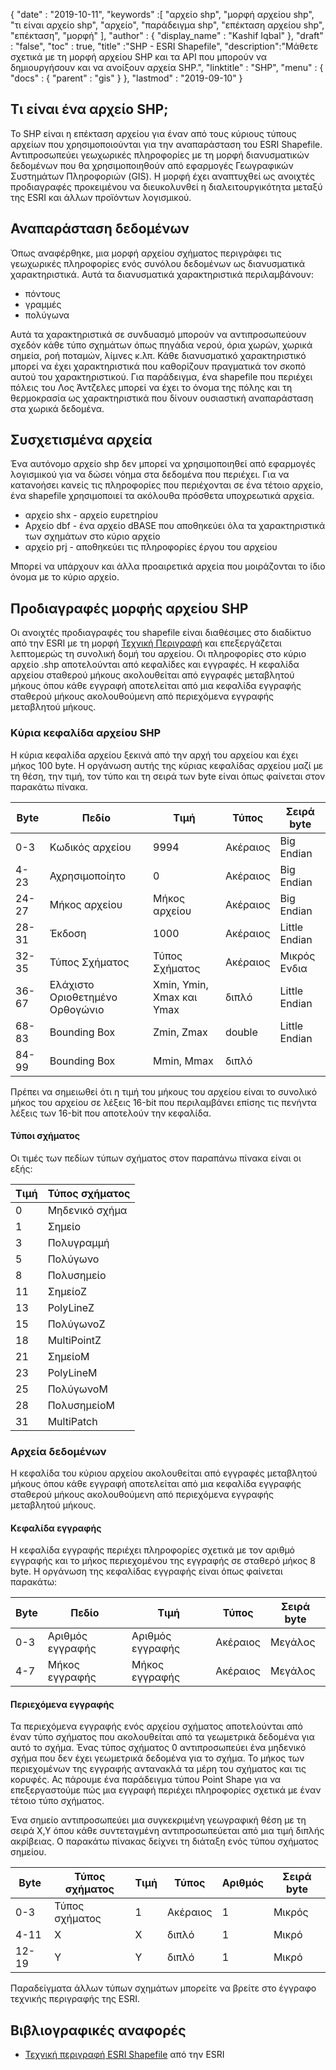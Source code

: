 {
  "date" : "2019-10-11",
  "keywords" :[ "αρχείο shp", "μορφή αρχείου shp", "τι είναι αρχείο shp", "αρχείο", "παράδειγμα shp", "επέκταση αρχείου shp", "επέκταση", "μορφή" ],
  "author" : {
    "display_name" : "Kashif Iqbal"
},
  "draft" : "false",
  "toc" : true,
  "title" :"SHP - ESRI Shapefile",
  "description":"Μάθετε σχετικά με τη μορφή αρχείου SHP και τα API που μπορούν να δημιουργήσουν και να ανοίξουν αρχεία SHP.",
  "linktitle" : "SHP",
  "menu" : {
    "docs" : {
      "parent" : "gis"
}
},
  "lastmod" : "2019-09-10"
}

## Τι είναι ένα αρχείο SHP;

Το SHP είναι η επέκταση αρχείου για έναν από τους κύριους τύπους αρχείων που χρησιμοποιούνται για την αναπαράσταση του ESRI Shapefile. Αντιπροσωπεύει γεωχωρικές πληροφορίες με τη μορφή διανυσματικών δεδομένων που θα χρησιμοποιηθούν από εφαρμογές Γεωγραφικών Συστημάτων Πληροφοριών (GIS). Η μορφή έχει αναπτυχθεί ως ανοιχτές προδιαγραφές προκειμένου να διευκολυνθεί η διαλειτουργικότητα μεταξύ της ESRI και άλλων προϊόντων λογισμικού.

## Αναπαράσταση δεδομένων

Όπως αναφέρθηκε, μια μορφή αρχείου σχήματος περιγράφει τις γεωχωρικές πληροφορίες ενός συνόλου δεδομένων ως διανυσματικά χαρακτηριστικά. Αυτά τα διανυσματικά χαρακτηριστικά περιλαμβάνουν:

* πόντους
* γραμμές
* πολύγωνα

Αυτά τα χαρακτηριστικά σε συνδυασμό μπορούν να αντιπροσωπεύουν σχεδόν κάθε τύπο σχημάτων όπως πηγάδια νερού, όρια χωρών, χωρικά σημεία, ροή ποταμών, λίμνες κ.λπ. Κάθε διανυσματικό χαρακτηριστικό μπορεί να έχει χαρακτηριστικά που καθορίζουν πραγματικά τον σκοπό αυτού του χαρακτηριστικού. Για παράδειγμα, ένα shapefile που περιέχει πόλεις του Λος Άντζελες μπορεί να έχει το όνομα της πόλης και τη θερμοκρασία ως χαρακτηριστικά που δίνουν ουσιαστική αναπαράσταση στα χωρικά δεδομένα.

## Συσχετισμένα αρχεία

Ένα αυτόνομο αρχείο shp δεν μπορεί να χρησιμοποιηθεί από εφαρμογές λογισμικού για να δώσει νόημα στα δεδομένα που περιέχει. Για να κατανοήσει κανείς τις πληροφορίες που περιέχονται σε ένα τέτοιο αρχείο, ένα shapefile χρησιμοποιεί τα ακόλουθα πρόσθετα υποχρεωτικά αρχεία.

* αρχείο shx - αρχείο ευρετηρίου
* Αρχείο dbf - ένα αρχείο dBASE που αποθηκεύει όλα τα χαρακτηριστικά των σχημάτων στο κύριο αρχείο
* αρχείο prj - αποθηκεύει τις πληροφορίες έργου του αρχείου

Μπορεί να υπάρχουν και άλλα προαιρετικά αρχεία που μοιράζονται το ίδιο όνομα με το κύριο αρχείο.

## Προδιαγραφές μορφής αρχείου SHP

Οι ανοιχτές προδιαγραφές του shapefile είναι διαθέσιμες στο διαδίκτυο από την ESRI με τη μορφή [Τεχνική Περιγραφή](https://www.esri.com/content/dam/esrisites/sitecore-archive/Files/Pdfs/library/whitepapers/pdfs/shapefile.pdf) και επεξεργάζεται λεπτομερώς τη συνολική δομή του αρχείου. Οι πληροφορίες στο κύριο αρχείο .shp αποτελούνται από κεφαλίδες και εγγραφές. Η κεφαλίδα αρχείου σταθερού μήκους ακολουθείται από εγγραφές μεταβλητού μήκους όπου κάθε εγγραφή αποτελείται από μια κεφαλίδα εγγραφής σταθερού μήκους ακολουθούμενη από περιεχόμενα εγγραφής μεταβλητού μήκους.

### Κύρια κεφαλίδα αρχείου SHP

Η κύρια κεφαλίδα αρχείου ξεκινά από την αρχή του αρχείου και έχει μήκος 100 byte. Η οργάνωση αυτής της κύριας κεφαλίδας αρχείου μαζί με τη θέση, την τιμή, τον τύπο και τη σειρά των byte είναι όπως φαίνεται στον παρακάτω πίνακα.


|Byte|Πεδίο|Τιμή|Τύπος|Σειρά byte
---|---|---|---|---|
|0-3|Κωδικός αρχείου|9994|Ακέραιος|Big Endian
|4-23|Αχρησιμοποίητο|0|Ακέραιος|Big Endian
|24-27|Μήκος αρχείου|Μήκος αρχείου|Ακέραιος|Big Endian
|28-31|Έκδοση|1000|Ακέραιος|Little Endian
|32-35|Τύπος Σχήματος|Τύπος Σχήματος|Ακέραιος|Μικρός Ενδια
|36-67|Ελάχιστο Οριοθετημένο Ορθογώνιο|Xmin, Ymin, Xmax και Ymax|διπλό|Little Endian
|68-83|Bounding Box|Zmin, Zmax|double|Little Endian
|84-99|Bounding Box|Mmin, Mmax|διπλό|

Πρέπει να σημειωθεί ότι η τιμή του μήκους του αρχείου είναι το συνολικό μήκος του αρχείου σε λέξεις 16-bit που περιλαμβάνει επίσης τις πενήντα λέξεις των 16-bit που αποτελούν την κεφαλίδα.

#### Τύποι σχήματος

Οι τιμές των πεδίων τύπων σχήματος στον παραπάνω πίνακα είναι οι εξής:


|Τιμή|Τύπος σχήματος
---|---|
|0|Μηδενικό σχήμα
|1|Σημείο
|3|Πολυγραμμή
|5|Πολύγωνο
|8|Πολυσημείο
|11|ΣημείοΖ
|13|PolyLineZ
|15|ΠολύγωνοΖ
|18|MultiPointZ
|21|ΣημείοΜ
|23|PolyLineM
|25|ΠολύγωνοΜ
|28|ΠολυσημείοΜ
|31|MultiPatch

### Αρχεία δεδομένων ###

Η κεφαλίδα του κύριου αρχείου ακολουθείται από εγγραφές μεταβλητού μήκους όπου κάθε εγγραφή αποτελείται από μια κεφαλίδα εγγραφής σταθερού μήκους ακολουθούμενη από περιεχόμενα εγγραφής μεταβλητού μήκους.

#### Κεφαλίδα εγγραφής ####

Η κεφαλίδα εγγραφής περιέχει πληροφορίες σχετικά με τον αριθμό εγγραφής και το μήκος περιεχομένου της εγγραφής σε σταθερό μήκος 8 byte. Η οργάνωση της κεφαλίδας εγγραφής είναι όπως φαίνεται παρακάτω:


|Byte|Πεδίο|Τιμή|Τύπος|Σειρά byte
---|---|---|---|---|
|0-3|Αριθμός εγγραφής|Αριθμός εγγραφής|Ακέραιος|Μεγάλος
|4-7|Μήκος εγγραφής|Μήκος εγγραφής|Ακέραιος|Μεγάλος

#### Περιεχόμενα εγγραφής ####

Τα περιεχόμενα εγγραφής ενός αρχείου σχήματος αποτελούνται από έναν τύπο σχήματος που ακολουθείται από τα γεωμετρικά δεδομένα για αυτό το σχήμα. Ένας τύπος σχήματος 0 αντιπροσωπεύει ένα μηδενικό σχήμα που δεν έχει γεωμετρικά δεδομένα για το σχήμα. Το μήκος των περιεχομένων της εγγραφής αντανακλά τα μέρη του σχήματος και τις κορυφές. Ας πάρουμε ένα παράδειγμα τύπου Point Shape για να επεξεργαστούμε πώς μια εγγραφή περιέχει πληροφορίες σχετικά με έναν τέτοιο τύπο σχήματος.

Ένα σημείο αντιπροσωπεύει μια συγκεκριμένη γεωγραφική θέση με τη σειρά X,Y όπου κάθε συντεταγμένη αντιπροσωπεύεται από μια τιμή διπλής ακρίβειας. Ο παρακάτω πίνακας δείχνει τη διάταξη ενός τύπου σχήματος σημείου.


|Byte|Τύπος σχήματος|Τιμή|Τύπος|Αριθμός|Σειρά byte
---|---|---|---|---|---|
|0-3|Τύπος σχήματος|1|Ακέραιος|1|Μικρός
|4-11|X|X|διπλό|1|Μικρό
|12-19|Y|Y|διπλό|1|Μικρό

Παραδείγματα άλλων τύπων σχημάτων μπορείτε να βρείτε στο έγγραφο τεχνικής περιγραφής της ESRI.

## Βιβλιογραφικές αναφορές ##

* [Τεχνική περιγραφή ESRI Shapefile](https://www.esri.com/content/dam/esrisites/sitecore-archive/Files/Pdfs/library/whitepapers/pdfs/shapefile.pdf) από την ESRI

